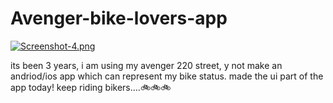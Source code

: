 # Avenger-bike-lovers-app

[![Screenshot-4.png](https://i.postimg.cc/3xbjV9ZQ/Screenshot-4.png)](https://postimg.cc/tsWVV3fB)

its been 3 years, i am using my avenger 220 street, y not make an andriod/ios app which can represent my bike status. made the ui part of the app today! keep riding bikers....🚲🚲🚲
